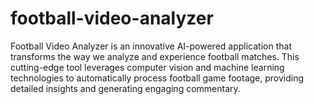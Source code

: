 # football-video-analyzer
Football Video Analyzer is an innovative AI-powered application that transforms the way we analyze and experience football matches. This cutting-edge tool leverages computer vision and machine learning technologies to automatically process football game footage, providing detailed insights and generating engaging commentary.
